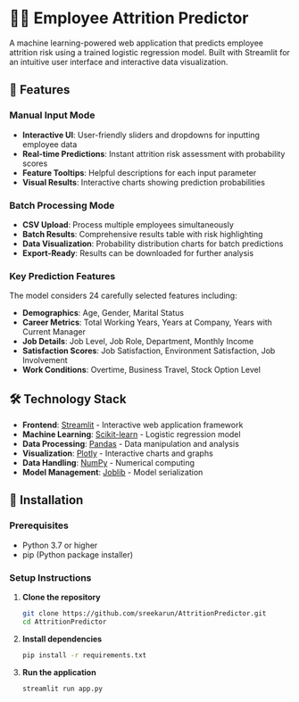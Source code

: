 # 👩‍💼 Employee Attrition Predictor

A machine learning-powered web application that predicts employee attrition risk using a trained logistic regression model. Built with Streamlit for an intuitive user interface and interactive data visualization.

## 🌟 Features

### Manual Input Mode

- **Interactive UI**: User-friendly sliders and dropdowns for inputting employee data
- **Real-time Predictions**: Instant attrition risk assessment with probability scores
- **Feature Tooltips**: Helpful descriptions for each input parameter
- **Visual Results**: Interactive charts showing prediction probabilities

### Batch Processing Mode

- **CSV Upload**: Process multiple employees simultaneously
- **Batch Results**: Comprehensive results table with risk highlighting
- **Data Visualization**: Probability distribution charts for batch predictions
- **Export-Ready**: Results can be downloaded for further analysis

### Key Prediction Features

The model considers 24 carefully selected features including:

- **Demographics**: Age, Gender, Marital Status
- **Career Metrics**: Total Working Years, Years at Company, Years with Current Manager
- **Job Details**: Job Level, Job Role, Department, Monthly Income
- **Satisfaction Scores**: Job Satisfaction, Environment Satisfaction, Job Involvement
- **Work Conditions**: Overtime, Business Travel, Stock Option Level

## 🛠️ Technology Stack

- **Frontend**: [Streamlit](https://streamlit.io/) - Interactive web application framework
- **Machine Learning**: [Scikit-learn](https://scikit-learn.org/) - Logistic regression model
- **Data Processing**: [Pandas](https://pandas.pydata.org/) - Data manipulation and analysis
- **Visualization**: [Plotly](https://plotly.com/) - Interactive charts and graphs
- **Data Handling**: [NumPy](https://numpy.org/) - Numerical computing
- **Model Management**: [Joblib](https://joblib.readthedocs.io/) - Model serialization

## 🚀 Installation

### Prerequisites

- Python 3.7 or higher
- pip (Python package installer)

### Setup Instructions

1. **Clone the repository**

   ```bash
   git clone https://github.com/sreekarun/AttritionPredictor.git
   cd AttritionPredictor
   ```

2. **Install dependencies**

   ```bash
   pip install -r requirements.txt
   ```

3. **Run the application**
   ```bash
   streamlit run app.py

   ```
